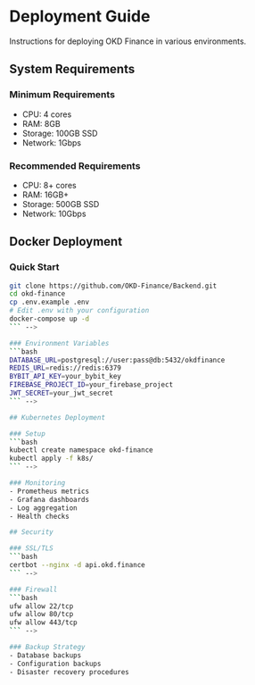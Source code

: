 # Deployment Guide

Instructions for deploying OKD Finance in various environments.

## System Requirements

### Minimum Requirements
- CPU: 4 cores
- RAM: 8GB
- Storage: 100GB SSD
- Network: 1Gbps

### Recommended Requirements
- CPU: 8+ cores
- RAM: 16GB+
- Storage: 500GB SSD
- Network: 10Gbps

## Docker Deployment

### Quick Start
```bash
git clone https://github.com/OKD-Finance/Backend.git
cd okd-finance
cp .env.example .env
# Edit .env with your configuration
docker-compose up -d
``` -->

### Environment Variables
```bash
DATABASE_URL=postgresql://user:pass@db:5432/okdfinance
REDIS_URL=redis://redis:6379
BYBIT_API_KEY=your_bybit_key
FIREBASE_PROJECT_ID=your_firebase_project
JWT_SECRET=your_jwt_secret
``` -->

## Kubernetes Deployment

### Setup
```bash
kubectl create namespace okd-finance
kubectl apply -f k8s/
``` -->

### Monitoring
- Prometheus metrics
- Grafana dashboards
- Log aggregation
- Health checks

## Security

### SSL/TLS
```bash
certbot --nginx -d api.okd.finance
``` -->

### Firewall
```bash
ufw allow 22/tcp
ufw allow 80/tcp
ufw allow 443/tcp
``` -->

### Backup Strategy
- Database backups
- Configuration backups
- Disaster recovery procedures 